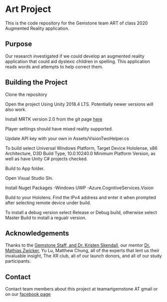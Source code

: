 
# Art Project

This is the code repository for the Gemstone team ART of class 2020 Augmented Reality application.


  
## Purpose
Our research investigated if we could develop an augmented reality application that could aid dyslexic children in spelling. This application reads words and attempts to help correct them. 
  

## Building the Project

Clone the repository


Open the project Using Unity 2018.4 LTS. Potentially newer versions will also work.

Install MRTK version 2.0 from the git page [here](https://github.com/microsoft/MixedRealityToolkit-Unity/releases)

  

Player settings should have mixed reality supported.

Update API key with your own in Assets/VisionTwoHelper.cs

  

To build select Universal Windows Platform, Target Device Hololense, x86 Architecture, D3D Build Type, 10.0.10240.0 Minimum Platform Version, as well as have Unity C# projects checked.

Build to App folder.

Open Visual Studio Sln.

  

Install Nuget Packages
	-Windows UWP
	-Azure.CognitiveServices.Vision
  

Build to your Hololens. Find the IPv4 address and enter it when prompted after selecting remote device under build.

To install a debug version select Release or Debug build, otherwise select Master Build to install a regualr version.

## Acknowledgements
Thanks to the [Gemstone Staff, and Dr. Kristen Skendall](http://gemstone.umd.edu/), our mentor [Dr. Mathias Zwicker](https://www.cs.umd.edu/~zwicker/), Yu Lu, Matthew Chung, all of the experts that lent us their invaluable insight, The XR club, all of our launch donors, and all of our study participants.
## Contact
Contact team members about this project at teamartgemstone AT gmail or on our [facebook page]([https://www.facebook.com/UMDGemstoneTeamART/](https://www.facebook.com/UMDGemstoneTeamART/))
